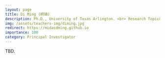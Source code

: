 ```yaml
---
layout: page
title: Di Ming (明镝)
description: Ph.D., University of Texas Arlington. <br> Research Topic&#58; Machine Learning, Optimization, and AI Security.
img: /assets/teachers-img/diming.jpg
redirect: https://midasdming.github.io
importance: 100
category: Principal Investigator
---
```


TBD.
